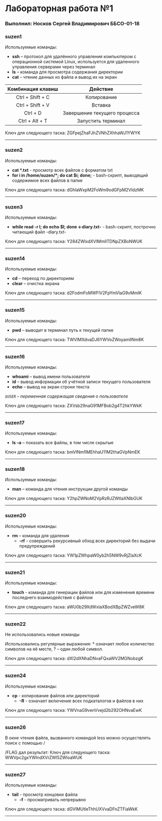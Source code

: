 # Лабораторная работа №1 
###  Выполнил: Носков Сергей Владимирович ББСО-01-18

### suzen1
Используемые команды:
- **ssh** – протокол для удалённого управления компьютером с операционной системой Linux, используется для удаленного управления серверами через терминал
-  **ls** – команда для просмотра содержания директории
- **cat** – чтение данных из файла и вывод их на экран

|  Комбинация клавиш | Действие  |
| :------------: | :------------: |
| Ctrl + Shift + C  |  Копирование |
| Ctrl + Shift + V  |  Вставка |
| Ctrl + D   | Завершение текущего процесса  |
| Ctrl + Alt + T  | Запустить терминал |


Ключ для следующего таска: ZGFpejZhaFJhZVNhZXhhaWJ1YWYK

------------

### suzen2
Используемые команды:
- **cat \*.txt** - просмотр всех файлов с форматом txt
-  **for i in /home/suzen/*; do cat $i; done;** - bash-скрипт, выводящий содержимое всех файлов в папке

Ключ для следующего таска: dGhlaWxpM2FoWm9odGFpM2VldzMK

------------

### suzen3
Используемые команды:
-  **while read -r l; do echo $l; done <-diary.txt-** - bash-скрипт, построчно читающий файл -diary.txt-


Ключ для следующего таска: Y284ZWlxdXVlMmllTDNpZXBoNWUK

------------

### suzen14
Используемые команды:
- **cd** – переход по директориям
- **clear** – очистка экрана


Ключ для следующего таска: d2FodmFoMWFlV2FpYmVlaG9vMmIK

------------

### suzen15
Используемые команды:
- **pwd** – выводит в терминал путь к текущей папке

Ключ для следующего таска: TWVlMXdvaDJ6YWVoZWoyamllNm8K

------------

### suzen16
Используемые команды:
- **whoami** – вывод имени пользователя
- **id** – вывод информации об учётной записи текущего пользователя
- **echo** – вывод на экран строки текста

*`$USER` – переменная содержащая сведения о пользователе*

Ключ для следующего таска: ZXVsb29naG91MFBob2g4T2hkYWkK

------------

### suzen17
Используемые команды:
- **ls –a** – показать все файлы, в том числе скрытые

Ключ для следующего таска: bmVlNm1lMEhhaU11M2thaGVpNmEK

------------

### suzen18
Используемые команды:
- **man** – команда для чтения инструкции другой команды

Ключ для следующего таска: Y2hpZWNoM2VpRzRJZWtlaXNlbGUK

------------

### suzen20
Используемые команды:
- **rm** – команда для удаления
  - **-rf** - совершить рекурсивный обход всех директорий без выдачи предупреждений
  
Ключ для следующего таска: YW1pZWhpaW0yb2h5NW9vRjZlaXcK

------------

### suzen21
Используемые команды:
- **touch** - команда для гинерации файлов или для изменения времени последнего взаимодействия с файлом

Ключ для следующего таска: aWU0b29XdWxlaXBodXBpZWZveW8K

------------

### suzen22
Не использовались новые команды

Использовались регулярные выражения:
\* означает любое количество символов на её месте, ? – один любой символ.

Ключ для следующего таска: dXI2dXNhaDNvaFQxaWV2MGNobzgK

------------

### suzen24
Используемые команды:
- **cp** - копирование файлов или директорий
  - **-R** - означает включение всех подкаталогов и файлов в них 

Ключ для следующего таска: YWVnaG9venVvejd2b292OHNvaEwK

------------

### suzen26
В окне чтения файла, вызванного командой less можно осуществлять поиск с помощью \/

\/FLAG дал результат:
Ключ для следующего таска: WWVpc2gxYWlndXVrZWl5ZWloaWUK

------------

### suzen27
Используемые команды:
- **tail** - просмотр концовки файла
  - **-f** - просматривать непрерывно

Ключ для следующего таска: dGVlMUtleThhUXVvaDFnZTFiaWkK

------------

